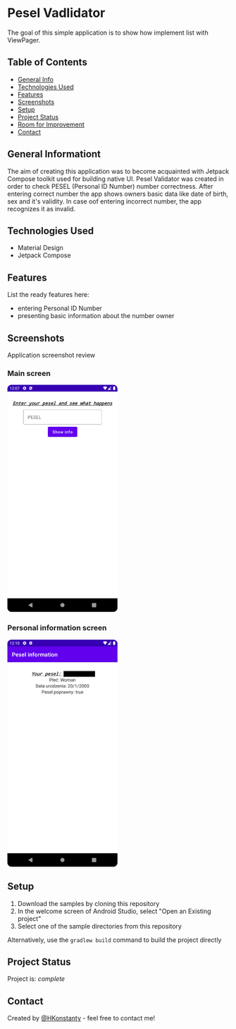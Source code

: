 # Pesel Vadlidator
The goal of this simple application is to show how implement list with ViewPager.

## Table of Contents
* [General Info](#general-information)
* [Technologies Used](#technologies-used)
* [Features](#features)
* [Screenshots](#screenshots)
* [Setup](#setup)
* [Project Status](#project-status)
* [Room for Improvement](#room-for-improvement)
* [Contact](#contact)


## General Informationt
The aim of creating this application was to become acquainted with Jetpack Compose toolkit used for building native UI. 
Pesel Validator was created in order to check PESEL (Personal ID Number) number correctness. After entering correct number the app shows owners basic data like date of birth, sex and it's validity. 
In case oof entering incorrect number, the app recognizes it as invalid.

## Technologies Used
- Material Design
- Jetpack Compose


## Features
List the ready features here:
* entering Personal ID Number 
* presenting basic information about the number owner


## Screenshots
Application screenshot review
### Main screen 
<p align="left">
	<img src="./screenshots/main_screen.png" width="250">
</p>

### Personal information screen 
<p align="left">
	<img src="./screenshots/details_screen.png" width="250">
</p>


## Setup
1. Download the samples by cloning this repository
2. In the welcome screen of Android Studio, select "Open an Existing project"
3. Select one of the sample directories from this repository

Alternatively, use the `gradlew build` command to build the project directly


## Project Status
Project is: _complete_


## Contact
Created by [@HKonstanty](https://github.com/HKonstanty/HKonstanty) - feel free to contact me!